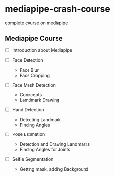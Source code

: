 # mediapipe-crash-course
complete course on mediapipe

## Mediapipe Course


- [ ] Introduction about Mediapipe
- [ ] Face Detection
    - Face Blur
    - Face Cropping 
     
- [ ] Face Mesh Detection
    - Conncepts 
    - Lamdmark Drawing
     
- [ ] Hand Detection
    - Detecting Landmark
    - Finding Angles
      
- [ ] Pose Estimation
    - Detection and Drawing Landmarks 
    - Finding Angles for Joints
- [ ] Selfie Segmentation
    - Getting mask, adding Background  
